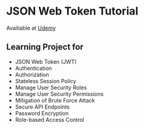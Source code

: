 # JSON Web Token Tutorial
Availiable at [Udemy](https://www.udemy.com/course/jwt-springsecurity-angular)

## Learning Project for
- JSON Web Token (JWT)
- Authentication
- Authorization
- Stateless Session Policy
- Manage User Security Roles
- Manage User Security Permissions
- Mitigation of Brute Force Attack
- Secure API Endpoints
- Password Encryption
- Role-based Access Control
